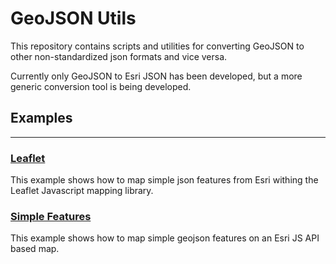 GeoJSON Utils
=========

This repository contains scripts and utilities for converting GeoJSON to other non-standardized json formats and vice versa. 

Currently only GeoJSON to Esri JSON has been developed, but a more generic conversion tool is being developed. 

## Examples 
---------

### [Leaflet](http://esri.github.com/geojson-utils/examples/esri_leaflet.html)
This example shows how to map simple json features from Esri withing the Leaflet Javascript mapping library.

### [Simple Features](http://esri.github.com/geojson-utils/examples/test.html)
This example shows how to map simple geojson features on an Esri JS API based map.


